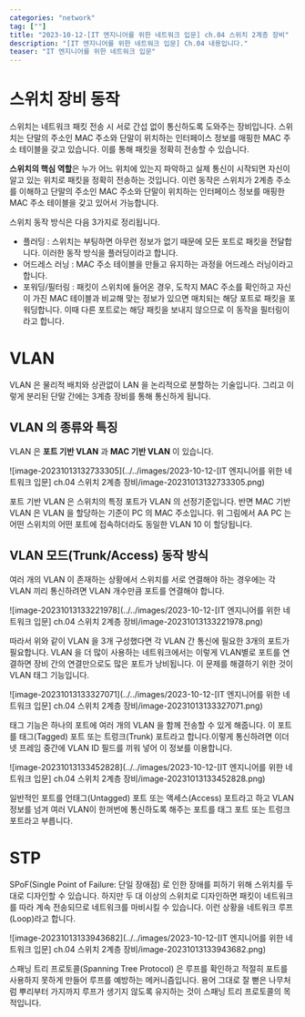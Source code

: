 ```yaml
---
categories: "network"
tag: [""]
title: "2023-10-12-[IT 엔지니어를 위한 네트워크 입문] ch.04 스위치 2계층 장비"
description: "[IT 엔지니어를 위한 네트워크 입문] Ch.04 내용입니다."
teaser: "IT 엔지니어를 위한 네트워크 입문"
---
```


# 스위치 장비 동작

스위치는 네트워크 패킷 전송 시 서로 간섭 없이 통신하도록 도와주는 장비입니다. 스위치는 단말의 주소인 MAC 주소와 단말이 위치하는 인터페이스 정보를 매핑한 MAC 주소 테이블을 갖고 있습니다. 이를 통해 패킷을 정확히 전송할 수 있습니다. 

**스위치의 핵심 역할**은 누가 어느 위치에 있는지 파악하고 실제 통신이 시작되면 자신이 알고 있는 위치로 패킷을 정확히 전송하는 것입니다. 이런 동작은 스위치가 2계층 주소를 이해하고 단말의 주소인 MAC 주소와 단말이 위치하는 인터페이스 정보를 매핑한 MAC 주소 테이블을 갖고 있어서 가능합니다.

스위치 동작 방식은 다음 3가지로 정리됩니다.

- 플러딩 : 스위치는 부팅하면 아무런 정보가 없기 때문에 모든 포트로 패킷을 전달합니다. 이러한 동작 방식을 플러딩이라고 합니다.
- 어드레스 러닝 : MAC 주소 테이블을 만들고 유지하는 과정을 어드레스 러닝이라고 합니다.
- 포워딩/필터링 : 패킷이 스위치에 들어온 경우, 도착지 MAC 주소를 확인하고 자신이 가진 MAC 테이블과 비교해 맞는 정보가 있으면 매치되는 해당 포트로 패킷을 포워딩합니다. 이때 다른 포트로는 해당 패킷을 보내지 않으므로 이 동작을 필터링이라고 합니다. 

# VLAN

VLAN 은 물리적 배치와 상관없이 LAN 을 논리적으로 분할하는 기술입니다.  그리고 이렇게 분리된 단말 간에는 3계층 장비를 통해 통신하게 됩니다.

## VLAN 의 종류와 특징

VLAN 은 **포트 기반 VLAN** 과 **MAC 기반 VLAN** 이 있습니다.

![image-20231013132733305](../../images/2023-10-12-[IT 엔지니어를 위한 네트워크 입문] ch.04 스위치 2계층 장비/image-20231013132733305.png)

포트 기반 VLAN 은 스위치의 특정 포트가 VLAN 의 선정기준입니다. 반면 MAC 기반 VLAN 은  VLAN 을 할당하는 기준이 PC 의 MAC 주소입니다. 위 그림에서 AA PC 는 어떤 스위치의 어떤 포트에 접속하더라도 동일한 VLAN 10 이 할당됩니다.

## VLAN 모드(Trunk/Access) 동작 방식

여러 개의 VLAN 이 존재하는 상황에서 스위치를 서로 연결해야 하는 경우에는 각 VLAN 끼리 통신하려면 VLAN 개수만큼 포트를 연결해야 합니다. 

![image-20231013133221978](../../images/2023-10-12-[IT 엔지니어를 위한 네트워크 입문] ch.04 스위치 2계층 장비/image-20231013133221978.png)

따라서 위와 같이 VLAN 을 3개 구성했다면 각 VLAN 간 통신에 필요한 3개의 포트가 필요합니다. VLAN 을 더 많이 사용하는 네트워크에서는 이렇게 VLAN별로 포트를 연결하면 장비 간의 연결만으로도 많은 포트가 낭비됩니다. 이 문제를 해결하기 위한 것이 VLAN 태그 기능입니다.

![image-20231013133327071](../../images/2023-10-12-[IT 엔지니어를 위한 네트워크 입문] ch.04 스위치 2계층 장비/image-20231013133327071.png)

태그 기능은 하나의 포트에 여러 개의 VLAN 을 함께 전송할 수 있게 해줍니다. 이 포트를 태그(Tagged) 포트 또는 트렁크(Trunk) 포트라고 합니다.이렇게 통신하려면 이더넷 프레임 중간에 VLAN ID 필드를 끼워 넣어 이 정보를 이용합니다.

![image-20231013133452828](../../images/2023-10-12-[IT 엔지니어를 위한 네트워크 입문] ch.04 스위치 2계층 장비/image-20231013133452828.png)

일반적인 포트를 언태그(Untagged) 포트 또는 액세스(Access) 포트라고 하고 VLAN 정보를 넘겨 여러 VLAN이 한꺼번에 통신하도록 해주는 포트를 태그 포트 또는 트렁크 포트라고 부릅니다.

# STP

 SPoF(Single Point of Failure: 단일 장애점) 로 인한 장애를 피하기 위해 스위치를 두 대로 디자인할 수 있습니다. 하지만 두 대 이상의 스위치로 디자인하면 패킷이 네트워크를 따라 계속 전송되므로 네트워크를 마비시킬 수 있습니다. 이런 상황을 네트워크 루프(Loop)라고 합니다.

![image-20231013133943682](../../images/2023-10-12-[IT 엔지니어를 위한 네트워크 입문] ch.04 스위치 2계층 장비/image-20231013133943682.png)

스패닝 트리 프로토콜(Spanning Tree Protocol) 은 루프를 확인하고 적절히 포트를 사용하지 못하게 만들어 루프를 예방하는 메커니즘입니다. 용어 그대로 잘 뻗은 나무처럼 뿌리부터 가지까지 루프가 생기지 않도록 유지하는 것이 스패닝 트리 프로토콜의 목적입니다.